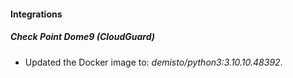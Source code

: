 #### Integrations
##### Check Point Dome9 (CloudGuard)
- Updated the Docker image to: *demisto/python3:3.10.10.48392*.
